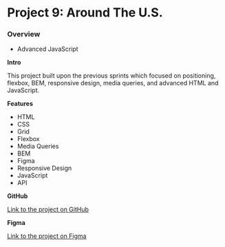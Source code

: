 # Project 9: Around The U.S.

### Overview

- Advanced JavaScript

**Intro**

This project built upon the previous sprints which focused on positioning, flexbox, BEM, responsive design, media queries, and advanced HTML and JavaScript.

**Features**

- HTML
- CSS
- Grid
- Flexbox
- Media Queries
- BEM
- Figma
- Responsive Design
- JavaScript
- API

**GitHub**

[Link to the project on GitHub](https://elleryhammond.github.io/se_project_aroundtheus/)

**Figma**

[Link to the project on Figma](https://www.figma.com/file/E5x6ib3osaUUNwLRRAsTDX/Sprint-9-%E2%80%94-Applied-JavaScript?type=design&mode=design)

